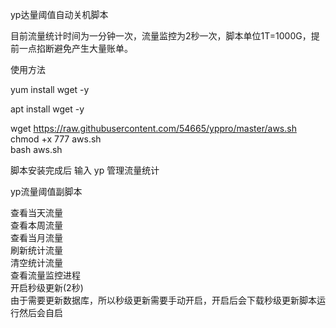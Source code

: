 yp达量阈值自动关机脚本  

目前流量统计时间为一分钟一次，流量监控为2秒一次，脚本单位1T=1000G，提前一点掐断避免产生大量账单。  

使用方法  

yum install wget -y  

apt install wget -y  

wget https://raw.githubusercontent.com/54665/yppro/master/aws.sh  
chmod +x 777 aws.sh  
bash aws.sh  

脚本安装完成后 输入 yp 管理流量统计  

yp流量阈值副脚本  

查看当天流量  
查看本周流量  
查看当月流量  
刷新统计流量  
清空统计流量  
查看流量监控进程  
开启秒级更新(2秒)  
由于需要更新数据库，所以秒级更新需要手动开启，开启后会下载秒级更新脚本运行然后会自启  
